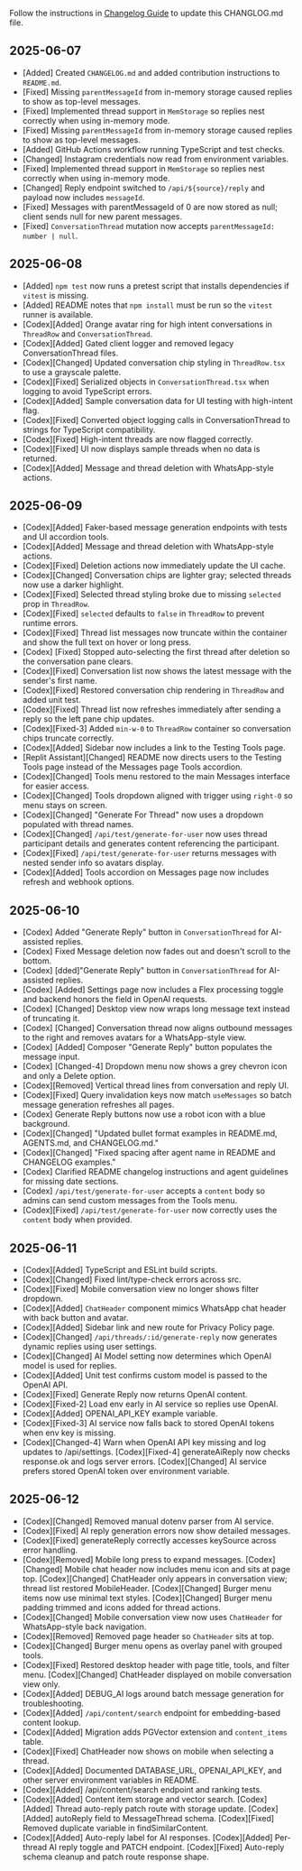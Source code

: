 <!-- CHANGELOG.md -->

Follow the instructions in [Changelog Guide](CHANGELOG_GUIDE.md) to update this CHANGLOG.md file.

## 2025-06-07

- [Added] Created `CHANGELOG.md` and added contribution instructions to `README.md`.
- [Fixed] Missing `parentMessageId` from in-memory storage caused replies to show as top-level messages.
- [Fixed] Implemented thread support in `MemStorage` so replies nest correctly when using in-memory mode.
- [Fixed] Missing `parentMessageId` from in-memory storage caused replies to show as top-level messages.
- [Added] GitHub Actions workflow running TypeScript and test checks.
- [Changed] Instagram credentials now read from environment variables.
- [Fixed] Implemented thread support in `MemStorage` so replies nest correctly when using in-memory mode.
- [Changed] Reply endpoint switched to `/api/${source}/reply` and payload now includes `messageId`.
- [Fixed] Messages with parentMessageId of 0 are now stored as null; client sends null for new parent messages.
- [Fixed] `ConversationThread` mutation now accepts `parentMessageId: number | null`.

## 2025-06-08

- [Added] `npm test` now runs a pretest script that installs dependencies if `vitest` is missing.
- [Added] README notes that `npm install` must be run so the `vitest` runner is available.
- [Codex][Added] Orange avatar ring for high intent conversations in `ThreadRow` and `ConversationThread`.
- [Codex][Added] Gated client logger and removed legacy ConversationThread files.
- [Codex][Changed] Updated conversation chip styling in `ThreadRow.tsx` to use a grayscale palette.
- [Codex][Fixed] Serialized objects in `ConversationThread.tsx` when logging to avoid TypeScript errors.
- [Codex][Added] Sample conversation data for UI testing with high-intent flag.
- [Codex][Fixed] Converted object logging calls in ConversationThread to strings for TypeScript compatibility.
- [Codex][Fixed] High-intent threads are now flagged correctly.
- [Codex][Fixed] UI now displays sample threads when no data is returned.
- [Codex][Added] Message and thread deletion with WhatsApp-style actions.

## 2025-06-09

- [Codex][Added] Faker-based message generation endpoints with tests and UI accordion tools.
- [Codex][Added] Message and thread deletion with WhatsApp-style actions.
- [Codex][Fixed] Deletion actions now immediately update the UI cache.
- [Codex][Changed] Conversation chips are lighter gray; selected threads now use a darker highlight.
- [Codex][Fixed] Selected thread styling broke due to missing `selected` prop in `ThreadRow`.
- [Codex][Fixed] `selected` defaults to `false` in `ThreadRow` to prevent runtime errors.
- [Codex][Fixed] Thread list messages now truncate within the container and show the full text on hover or long press.
- [Codex] [Fixed] Stopped auto-selecting the first thread after deletion so the conversation pane clears.
- [Codex][Fixed] Conversation list now shows the latest message with the sender's first name.
- [Codex][Fixed] Restored conversation chip rendering in `ThreadRow` and added unit test.
- [Codex][Fixed] Thread list now refreshes immediately after sending a reply so the left pane chip updates.
- [Codex][Fixed-3] Added `min-w-0` to `ThreadRow` container so conversation chips truncate correctly.
- [Codex][Added] Sidebar now includes a link to the Testing Tools page.
- [Replit Assistant][Changed] README now directs users to the Testing Tools page instead of the Messages page Tools accordion.
- [Codex][Changed] Tools menu restored to the main Messages interface for easier access.
- [Codex][Changed] Tools dropdown aligned with trigger using `right-0` so menu stays on screen.
- [Codex][Changed] "Generate For Thread" now uses a dropdown populated with thread names.
- [Codex][Changed] `/api/test/generate-for-user` now uses thread participant details and generates content referencing the participant.
- [Codex][Fixed] `/api/test/generate-for-user` returns messages with nested sender info so avatars display.
- [Codex][Added] Tools accordion on Messages page now includes refresh and webhook options.

## 2025-06-10

- [Codex] Added "Generate Reply" button in `ConversationThread` for AI-assisted replies.
- [Codex] Fixed Message deletion now fades out and doesn't scroll to the bottom.
- [Codex] [dded]"Generate Reply" button in `ConversationThread` for AI-assisted replies.
- [Codex] [Added] Settings page now includes a Flex processing toggle and backend honors the field in OpenAI requests.
- [Codex] [Changed] Desktop view now wraps long message text instead of truncating it.
- [Codex] [Changed] Conversation thread now aligns outbound messages to the right and removes avatars for a WhatsApp-style view.
- [Codex] [Added] Composer "Generate Reply" button populates the message input.
- [Codex] [Changed-4] Dropdown menu now shows a grey chevron icon and only a Delete option.
- [Codex][Removed] Vertical thread lines from conversation and reply UI.
- [Codex][Fixed] Query invalidation keys now match `useMessages` so batch message generation refreshes all pages.
- [Codex] Generate Reply buttons now use a robot icon with a blue background.
- [Codex][Changed] "Updated bullet format examples in README.md, AGENTS.md, and CHANGELOG.md."
- [Codex][Changed] "Fixed spacing after agent name in README and CHANGELOG examples."
- [Codex] Clarified README changelog instructions and agent guidelines for missing date sections.
- [Codex] `/api/test/generate-for-user` accepts a `content` body so admins can send custom messages from the Tools menu.
- [Codex][Fixed] `/api/test/generate-for-user` now correctly uses the `content` body when provided.

## 2025-06-11

- [Codex][Added] TypeScript and ESLint build scripts.
- [Codex][Changed] Fixed lint/type-check errors across src.
- [Codex][Fixed] Mobile conversation view no longer shows filter dropdown.
- [Codex][Added] `ChatHeader` component mimics WhatsApp chat header with back button and avatar.
- [Codex][Added] Sidebar link and new route for Privacy Policy page.
- [Codex][Changed] `/api/threads/:id/generate-reply` now generates dynamic replies using user settings.
- [Codex][Changed] AI Model setting now determines which OpenAI model is used for replies.
- [Codex][Added] Unit test confirms custom model is passed to the OpenAI API.
- [Codex][Fixed] Generate Reply now returns OpenAI content.
- [Codex][Fixed-2] Load env early in AI service so replies use OpenAI.
- [Codex][Added] OPENAI_API_KEY example variable.
- [Codex][Fixed-3] AI service now falls back to stored OpenAI tokens when env key is missing.
- [Codex][Changed-4] Warn when OpenAI API key missing and log updates to /api/settings.
  [Codex][Fixed-4] generateAiReply now checks response.ok and logs server errors.
  [Codex][Changed] AI service prefers stored OpenAI token over environment variable.

## 2025-06-12

- [Codex][Changed] Removed manual dotenv parser from AI service.
- [Codex][Fixed] AI reply generation errors now show detailed messages.
- [Codex][Fixed] generateReply correctly accesses keySource across error handling.
- [Codex][Removed] Mobile long press to expand messages.
[Codex][Changed] Mobile chat header now includes menu icon and sits at page top.
[Codex][Changed] ChatHeader only appears in conversation view; thread list restored MobileHeader.
[Codex][Changed] Burger menu items now use minimal text styles.
[Codex][Changed] Burger menu padding trimmed and icons added for thread actions.
- [Codex][Changed] Mobile conversation view now uses `ChatHeader` for WhatsApp-style back navigation.
- [Codex][Removed] Removed page header so `ChatHeader` sits at top.
- [Codex][Changed] Burger menu opens as overlay panel with grouped tools.
- [Codex][Fixed] Restored desktop header with page title, tools, and filter menu.
[Codex][Changed] ChatHeader displayed on mobile conversation view only.
- [Codex][Added] DEBUG_AI logs around batch message generation for troubleshooting.
- [Codex][Added] `/api/content/search` endpoint for embedding-based content lookup.
- [Codex][Added] Migration adds PGVector extension and `content_items` table.
- [Codex][Fixed] ChatHeader now shows on mobile when selecting a thread.
- [Codex][Added] Documented DATABASE_URL, OPENAI_API_KEY, and other server environment variables in README.
- [Codex][Added] /api/content/search endpoint and ranking tests.
- [Codex][Added] Content item storage and vector search.
[Codex][Added] Thread auto-reply patch route with storage update.
[Codex][Added] autoReply field to MessageThread schema.
[Codex][Fixed] Removed duplicate variable in findSimilarContent.
- [Codex][Added] Auto-reply label for AI responses.
[Codex][Added] Per-thread AI reply toggle and PATCH endpoint.
[Codex][Fixed] Auto-reply schema cleanup and patch route response shape.



